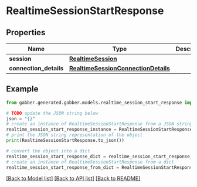 # RealtimeSessionStartResponse


## Properties

Name | Type | Description | Notes
------------ | ------------- | ------------- | -------------
**session** | [**RealtimeSession**](RealtimeSession.md) |  | 
**connection_details** | [**RealtimeSessionConnectionDetails**](RealtimeSessionConnectionDetails.md) |  | 

## Example

```python
from gabber.generated.gabber.models.realtime_session_start_response import RealtimeSessionStartResponse

# TODO update the JSON string below
json = "{}"
# create an instance of RealtimeSessionStartResponse from a JSON string
realtime_session_start_response_instance = RealtimeSessionStartResponse.from_json(json)
# print the JSON string representation of the object
print(RealtimeSessionStartResponse.to_json())

# convert the object into a dict
realtime_session_start_response_dict = realtime_session_start_response_instance.to_dict()
# create an instance of RealtimeSessionStartResponse from a dict
realtime_session_start_response_from_dict = RealtimeSessionStartResponse.from_dict(realtime_session_start_response_dict)
```
[[Back to Model list]](../README.md#documentation-for-models) [[Back to API list]](../README.md#documentation-for-api-endpoints) [[Back to README]](../README.md)


